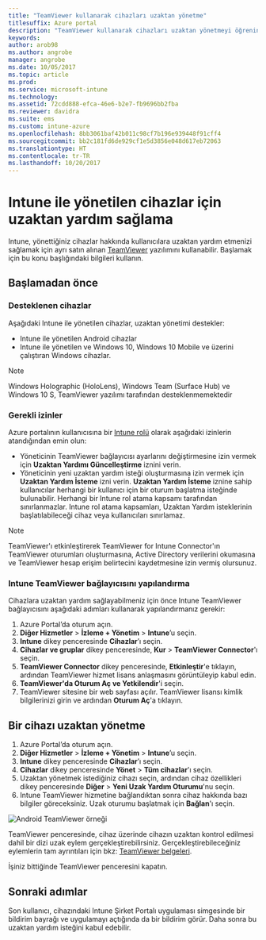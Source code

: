 ```yaml
---
title: "TeamViewer kullanarak cihazları uzaktan yönetme"
titlesuffix: Azure portal
description: "TeamViewer kullanarak cihazları uzaktan yönetmeyi öğrenin.”"
keywords: 
author: arob98
ms.author: angrobe
manager: angrobe
ms.date: 10/05/2017
ms.topic: article
ms.prod: 
ms.service: microsoft-intune
ms.technology: 
ms.assetid: 72cdd888-efca-46e6-b2e7-fb9696bb2fba
ms.reviewer: davidra
ms.suite: ems
ms.custom: intune-azure
ms.openlocfilehash: 8bb3061baf42b011c98cf7b196e939448f91cff4
ms.sourcegitcommit: bb2c181fd6de929cf1e5d3856e048d617eb72063
ms.translationtype: HT
ms.contentlocale: tr-TR
ms.lasthandoff: 10/20/2017
---
```

# <a name="provide-remote-assistance-for-intune-managed-devices"></a>Intune ile yönetilen cihazlar için uzaktan yardım sağlama

Intune, yönettiğiniz cihazlar hakkında kullanıcılara uzaktan yardım etmenizi sağlamak için ayrı satın alınan [TeamViewer](https://www.teamviewer.com) yazılımını kullanabilir. Başlamak için bu konu başlığındaki bilgileri kullanın.

## <a name="before-you-start"></a>Başlamadan önce

### <a name="supported-devices"></a>Desteklenen cihazlar

Aşağıdaki Intune ile yönetilen cihazlar, uzaktan yönetimi destekler:

- Intune ile yönetilen Android cihazlar
- Intune ile yönetilen ve Windows 10, Windows 10 Mobile ve üzerini çalıştıran Windows cihazlar.

>[!NOTE]
>Windows Holographic (HoloLens), Windows Team (Surface Hub) ve Windows 10 S, TeamViewer yazılımı tarafından desteklenmemektedir



### <a name="required-permissions"></a>Gerekli izinler

Azure portalının kullanıcısına bir [Intune rolü](https://docs.microsoft.com/intune-azure/access-control/role-based-access-control) olarak aşağıdaki izinlerin atandığından emin olun:
- Yöneticinin TeamViewer bağlayıcısı ayarlarını değiştirmesine izin vermek için **Uzaktan Yardımı Güncelleştirme** iznini verin.
- Yöneticinin yeni uzaktan yardım isteği oluşturmasına izin vermek için **Uzaktan Yardım İsteme** izni verin. **Uzaktan Yardım İsteme** iznine sahip kullanıcılar herhangi bir kullanıcı için bir oturum başlatma isteğinde bulunabilir. Herhangi bir Intune rol atama kapsamı tarafından sınırlanmazlar. Intune rol atama kapsamları, Uzaktan Yardım isteklerinin başlatılabileceği cihaz veya kullanıcıları sınırlamaz.

>[!NOTE]
>TeamViewer'ı etkinleştirerek TeamViewer for Intune Connector'ın TeamViewer oturumları oluşturmasına, Active Directory verilerini okumasına ve TeamViewer hesap erişim belirtecini kaydetmesine izin vermiş olursunuz.

### <a name="configure-the-intune-teamviewer-connector"></a>Intune TeamViewer bağlayıcısını yapılandırma

Cihazlara uzaktan yardım sağlayabilmeniz için önce Intune TeamViewer bağlayıcısını aşağıdaki adımları kullanarak yapılandırmanız gerekir:


1. Azure Portal’da oturum açın.
2. **Diğer Hizmetler** > **İzleme + Yönetim** > **Intune**’u seçin.
3. **Intune** dikey penceresinde **Cihazlar**’ı seçin.
4. **Cihazlar ve gruplar** dikey penceresinde, **Kur** > **TeamViewer Connector**'ı seçin.
5. **TeamViewer Connector** dikey penceresinde, **Etkinleştir**'e tıklayın, ardından TeamViewer hizmet lisans anlaşmasını görüntüleyip kabul edin.
6. **TeamViewer'da Oturum Aç ve Yetkilendir**'i seçin.
7. TeamViewer sitesine bir web sayfası açılır. TeamViewer lisansı kimlik bilgilerinizi girin ve ardından **Oturum Aç**'a tıklayın.


## <a name="how-to-remotely-administer-a-device"></a>Bir cihazı uzaktan yönetme

1. Azure Portal’da oturum açın.
2. **Diğer Hizmetler** > **İzleme + Yönetim** > **Intune**’u seçin.
3. **Intune** dikey penceresinde **Cihazlar**’ı seçin.
4. **Cihazlar** dikey penceresinde **Yönet** > **Tüm cihazlar**'ı seçin.
5. Uzaktan yönetmek istediğiniz cihazı seçin, ardından cihaz özellikleri dikey penceresinde **Diğer** > **Yeni Uzak Yardım Oturumu**'nu seçin.
6. Intune TeamViewer hizmetine bağlandıktan sonra cihaz hakkında bazı bilgiler göreceksiniz. Uzak oturumu başlatmak için **Bağlan**'ı seçin.

![Android TeamViewer örneği](./media/android-teamviewer.png)

TeamViewer penceresinde, cihaz üzerinde cihazın uzaktan kontrol edilmesi dahil bir dizi uzak eylem gerçekleştirebilirsiniz. Gerçekleştirebileceğiniz eylemlerin tam ayrıntıları için bkz: [TeamViewer belgeleri](https://www.teamviewer.com/support/documents/).

İşiniz bittiğinde TeamViewer penceresini kapatın.

## <a name="next-steps"></a>Sonraki adımlar

Son kullanıcı, cihazındaki Intune Şirket Portalı uygulaması simgesinde bir bildirim bayrağı ve uygulamayı açtığında da bir bildirim görür. Daha sonra bu uzaktan yardım isteğini kabul edebilir.

